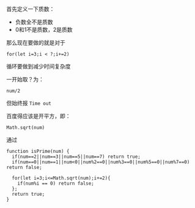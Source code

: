 首先定义一下质数：

* 负数全不是质数
* 0和1不是质数，2是质数

那么现在要做的就是对于

`for(let i=3;i < ?;i+=2)`

循环要做到减少时间复杂度

一开始取？为：

`num/2`

但始终报 `Time out`

百度得应该是开平方，即：

`Math.sqrt(num)`

通过

```
function isPrime(num) {
  if(num==2||num==3||num==5||num==7) return true;
  if(num==0||num==1||num<0||num%2==0||num%3==0||num%5==0||num%7==0) return false;
  
  for(let i=3;i<=Math.sqrt(num);i+=2){
    if(num%i == 0) return false;
  };
  return true;
}
```

